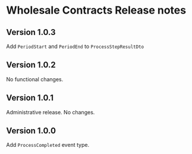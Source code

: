 # Wholesale Contracts Release notes

## Version 1.0.3

Add `PeriodStart` and `PeriodEnd` to `ProcessStepResultDto`

## Version 1.0.2

No functional changes.

## Version 1.0.1

Administrative release. No changes.

## Version 1.0.0

Add `ProcessCompleted` event type.
